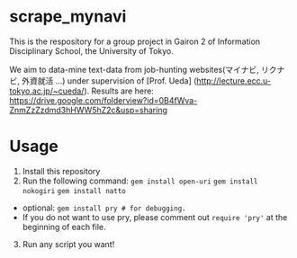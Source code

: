 # scrape_mynavi
This is the respository for a group project in Gairon 2 of Information Disciplinary School, the University of Tokyo.

We aim to data-mine text-data from job-hunting websites(マイナビ, リクナビ, 外資就活 ...) under supervision of [Prof. Ueda] (http://lecture.ecc.u-tokyo.ac.jp/~cueda/).
Results are here: https://drive.google.com/folderview?id=0B4fWva-ZnmZzZzdmd3hHWW5hZ2c&usp=sharing

# Usage
1. Install this repository
2. Run the following command:
`gem install open-uri`
`gem install nokogiri`
`gem install natto`

* optional: `gem install pry # for debugging.`
* If you do not want to use pry, please comment out `require 'pry'` at the beginning of each file.

3. Run any script you want!
